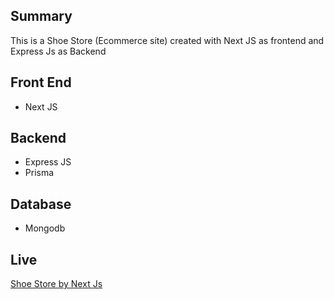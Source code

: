 ## Summary
This is a Shoe Store (Ecommerce site) created with Next JS as frontend and Express Js as Backend

## Front End
- Next JS

## Backend 
- Express JS
- Prisma

## Database
- Mongodb

## Live
[Shoe Store by Next Js](https://shoe-store-client-nextjs.vercel.app)

